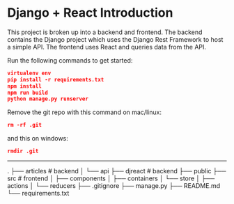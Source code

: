 # Django + React Introduction

This project is broken up into a backend and frontend. The backend contains the Django project which uses the Django Rest Framework to host a simple API. The frontend uses React and queries data from the API.

Run the following commands to get started:

```json
virtualenv env
pip install -r requirements.txt
npm install
npm run build
python manage.py runserver
```

Remove the git repo with this command on mac/linux:

```json
rm -rf .git
```

and this on windows:

```json
rmdir .git
```

---

.
├── articles                   # backend
│   └── api
├── djreact                    # backend
├── public
├── src                        # frontend
│   ├── components
│   ├── containers
│   └── store
│       ├── actions
│       └── reducers
├── .gitignore 
├── manage.py
├── README.md
└── requirements.txt